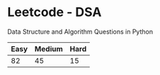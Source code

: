 # Leetcode - DSA

Data Structure and Algorithm Questions in Python

| Easy   |  Medium  | Hard |
|--------|----------|------|
|   82   |    45    |  15  |
